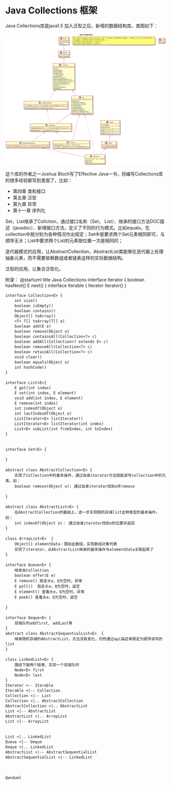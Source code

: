 # Java Collections 框架

Java Collections库是java1.5 加入泛型之后，新增的数据结构库。类图如下：

![Alt text](./res/java-collections.png) 

这个库的作者之一Joshua Bloch写了Effective Java一书，将编写Collections库的很多经验都写到里面了，比如：

 * 第四章 类和接口
 * 第五章 泛型
 * 第九章 异常
 * 第十一章 序列化



Set，List继承了Collction，通过接口名称（Set， List）、继承的接口方法DOC描述（javadoc）、新增接口方法，定义了不同的行为模式。比如equals，在collection中就分别为各种情况作出规定；Set中是要求两个Set元素相同即可，与顺序无关；List中要求两个List的元素按位置一次是相同的；

迭代器模式的应用，让AbstractCollection，AbstractList类能够在迭代器上处理抽象元素，而不需要依赖数组或者链表这样的实际数据结构。

泛型的应用，让集合泛型化。



附录：
    @startuml
    title Java Collections 
    interface Iterator<E> {
        boolean hasNext()
        E next()
    }
    interface Iterable<T> {
        Iterator<T> iterator()
    }
    
    interface Collection<E> {
        int size()
        boolean isEmpty()
        boolean contains()
        Object[] toArray()
        <T> T[] toArray(T[] a)
        boolean add(E e)
        boolean remove(Object o)
        boolean containsAll(Collection<?> c)
        boolean addAll(Collection<? extends E> c)
        boolean removeAll(Collection<?> c)
        boolean retainAll(Collection<?> c)
        void clear()
        boolean equals(Object o)
        int hashCode()
    }
    
    interface List<E>{
        E get(int index)
        E set(int index, E element)
        void add(int index, E element)
        E remove(int index)
        int indexOf(Object o)
        int lastIndexOf(Object o)
        ListIterator<E> listIterator()
        ListIterator<E> listIterator(int index)
        List<E> subList(int fromIndex, int toIndex)
    }
    
    
    interface Set<E> {
        
    }
    
    abstract class AbstractCollection<E> {
        实现了Collection中的基本操作，通过自身iterator方法就能读写collection中的元素。如：
        boolean remove(Object o): 通过自身iterator找到o并remove
    
    }
    
    abstract class AbstractList<E> {
        在AbstractCollection的基础上，进一步实现随机存储list这种类型的基本操作，如：
        int indexOf(Object o)： 通过自身iterator找到o的位置并返回
    } 
    
    class ArrayList<E>  {
        Object[] elementData：围绕此数组，实现数组对象列表
        实现了iterator，从AbstractList继承的基本操作与elementData关联起来了
    }
    
    interface Queue<E> {
        继承自Collection
        boolean offer(E e)
        E remove() 取走头e，Q为空时，异常
        E poll()  取走头e，Q为空时，返空
        E element() 查看头e，Q为空时，异常
        E peek() 查看头e，Q为空时，返空
    
    }
    
    interface Deque<E> {
        双端队列addfirst, addLast等
    }
    abstract class AbstractSequentialList<E>  {
        继承随机存储的AbstractList，方法没有变化，仍然通过api描述来限定为顺序读写的    list
    }
    
    class LinkedList<E> {
        围绕下面两个链表，实现一个双端队列
        Node<E> first
        Node<E> last
    }
    Iterator <-- Iterable
    Iterable <|-- Collection
    Collection <|-- List
    Collection <|.. AbstractCollection
    AbstractCollection <|.. AbstractList
    List <|-- AbstractList
    AbstractList <|.. ArrayList
    List <|-- ArrayList
    
    
    List <|.. LinkedList
    Queue <|-- Deque
    Deque <|.. LinkedList
    AbstractList <|-- AbstractSequentialList
    AbstractSequentialList <|-- LinkedList
    

    
    @enduml
    
    
